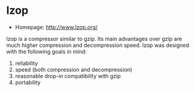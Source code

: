 # lzop

* Homepage: http://www.lzop.org/

lzop is a compressor similar to gzip.  Its main advantages over gzip are much higher compression and decompression speed.  lzop was designed with the following goals in mind:
  1) reliability
  2) speed (both compression and decompression)
  3) reasonable drop-in compatibility with gzip
  4) portability
